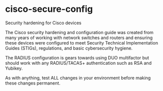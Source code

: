 # cisco-secure-config
Security hardening for Cisco devices

The Cisco security hardening and configuration guide was created from many years of working with network switches and routers and ensuring these devices were configured to meet Security Technical Implementation Guides (STIGs), regulations, and basic cybersecurity hygiene. 

The RADIUS configuration is gears towards using DUO multifactor but should work with any RADIUS/TACAS+ authentication such as RSA and Yubikey.

As with anything, test ALL changes in your environment before making these changes permanent. 
